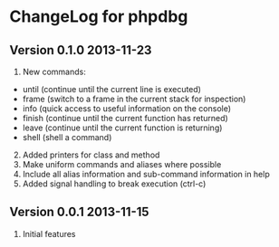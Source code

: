 ChangeLog for phpdbg
====================

Version 0.1.0 2013-11-23
------------------------

1. New commands:
  - until  (continue until the current line is executed)
  - frame  (switch to a frame in the current stack for inspection)
  - info   (quick access to useful information on the console)
  - finish (continue until the current function has returned)
  - leave  (continue until the current function is returning)
  - shell  (shell a command)
2. Added printers for class and method
3. Make uniform commands and aliases where possible
4. Include all alias information and sub-command information in help
5. Added signal handling to break execution (ctrl-c)


Version 0.0.1 2013-11-15
------------------------

1. Initial features
